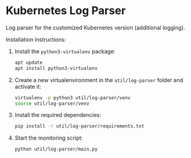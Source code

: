 # Kubernetes Log Parser

Log parser for the customized Kubernetes version (additional logging).

Installation instructions:

1. Install the `python3-virtualenv` package:

    ```bash
    apt update
    apt install python3-virtualenv
    ```

2. Create a new virtualenvironment in the `util/log-parser` folder and activate it:

    ```bash
    virtualenv -p python3 util/log-parser/venv
    source util/log-parser/venv
    ```

3. Install the required dependencies:

    ```bash
    pip install -r util/log-parser/requirements.txt
    ```

4. Start the monitoring script:

    ```bash
    python util/log-parser/main.py
    ```